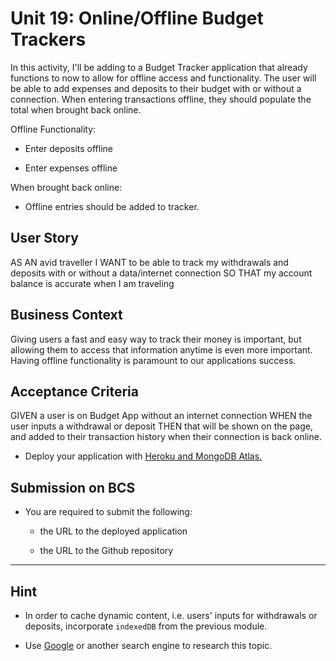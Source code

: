 # Unit 19: Online/Offline Budget Trackers

In this activity, I'll be adding to a Budget Tracker application that already functions to now to allow for offline access and functionality. The user will be able to add expenses and deposits to their budget with or without a connection. When entering transactions offline, they should populate the total when brought back online.

Offline Functionality:

- Enter deposits offline

- Enter expenses offline

When brought back online:

- Offline entries should be added to tracker.

## User Story

AS AN avid traveller
I WANT to be able to track my withdrawals and deposits with or without a data/internet connection
SO THAT my account balance is accurate when I am traveling

## Business Context

Giving users a fast and easy way to track their money is important, but allowing them to access that information anytime is even more important. Having offline functionality is paramount to our applications success.

## Acceptance Criteria

GIVEN a user is on Budget App without an internet connection
WHEN the user inputs a withdrawal or deposit
THEN that will be shown on the page, and added to their transaction history when their connection is back online.


- Deploy your application with [Heroku and MongoDB Atlas.](../04-Important/MongoAtlas-Deploy.md)

## Submission on BCS

- You are required to submit the following:

  - the URL to the deployed application

  - the URL to the Github repository

---

## Hint

- In order to cache dynamic content, i.e. users' inputs for withdrawals or deposits, incorporate `indexedDB` from the previous module.

- Use [Google](https://www.google.com) or another search engine to research this topic.
